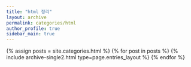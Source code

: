 ```yaml
---
title: "html 정리"
layout: archive
permalink: categories/html
author_profile: true
sidebar_main: true
---
```



{% assign posts = site.categories.html %}
{% for post in posts %} {% include archive-single2.html type=page.entries_layout %} {% endfor %}